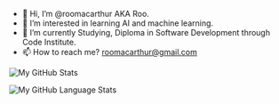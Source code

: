- 👋 Hi, I’m @roomacarthur AKA Roo.
- 👀 I’m interested in learning AI and machine learning. 
- 🌱 I’m currently Studying, Diploma in Software Development through Code Institute. 
- 📫 How to reach me? roomacarthur@gmail.com

![My GitHub Stats](https://github-readme-stats.vercel.app/api/?username=roomacarthur&count_private=true&theme=shades-of-purple&showicons=true)

![My GitHub Language Stats](https://github-readme-stats.vercel.app/api/top-langs/?username=roomacarthur&layout=compact&theme=shades-of-purple)

